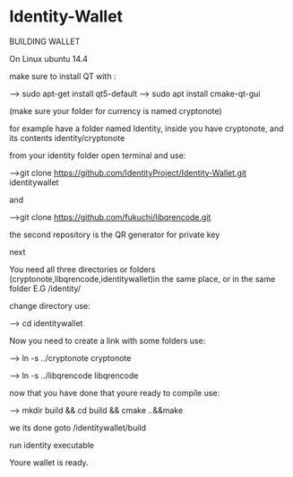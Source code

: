 # Identity-Wallet

BUILDING WALLET

On Linux ubuntu 14.4 

make sure to install QT with :

--> sudo apt-get install qt5-default
--> sudo apt install cmake-qt-gui


(make sure your folder for currency is named cryptonote)

for example have a folder named Identity, inside you have cryptonote, and its contents identity/cryptonote

from your identity folder open terminal and use:

-->git clone https://github.com/IdentityProject/Identity-Wallet.git identitywallet

and

-->git clone https://github.com/fukuchi/libqrencode.git

the second repository is the QR generator for private key

next

You need all three directories or folders (cryptonote,libqrencode,identitywallet)in the same place, or in the same folder E.G /identity/

change directory use:

--> cd identitywallet

Now you need to create a link with some folders use:

--> ln -s ../cryptonote cryptonote

--> ln -s ../libqrencode libqrencode

now that you have done that youre ready to compile use:

--> mkdir build && cd build && cmake ..&&make

we its done goto /identitywallet/build

run identity executable

Youre wallet is ready.
